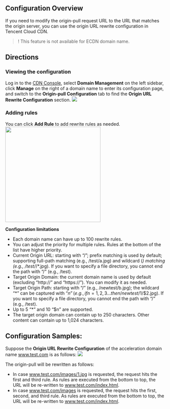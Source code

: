 ## Configuration Overview

If you need to modify the origin-pull request URL to the URL that matches the origin server, you can use the origin URL rewrite configuration in Tencent Cloud CDN.

>! This feature is not available for ECDN domain name.


## Directions

### Viewing the configuration

Log in to the [CDN Console](https://console.cloud.tencent.com/cdn), select **Domain Management** on the left sidebar, click **Manage** on the right of a domain name to enter its configuration page, and switch to the **Origin-pull Configuration** tab to find the **Origin URL Rewrite Configuration** section.
![](https://main.qcloudimg.com/raw/e6721b8c8d3ebcb9b5a27fb36e6c6782.png)



### Adding rules

You can click **Add Rule** to add rewrite rules as needed.
<img src="https://main.qcloudimg.com/raw/5f7d6907976fb0696f633af29321c99c.jpg" style="height:300px"/>


**Configuration limitations**

- Each domain name can have up to 100 rewrite rules.
- You can adjust the priority for multiple rules. Rules at the bottom of the list have higher priority.
- Current Origin URL: starting with “/”; prefix matching is used by default; supporting full-path matching (e.g., /test/a.jpg) and wildcard (*) matching (e.g., /test/*/*.jpg). If you want to specify a file directory, you cannot end the path with “/” (e.g., /test).
- Target Origin Domain: the current domain name is used by default (excluding “http://” and “https://”). You can modify it as needed.
- Target Origin Path: starting with “/” (e.g., /newtest/b.jpg); the wildcard “*” can be captured with “$n” (e.g., if n=1,2,3… then /newtest/$1/$2.jpg). If you want to specify a file directory, you cannot end the path with “/” (e.g., /test).
- Up to 5 “*” and 10 “$n” are supported.
- The target origin domain can contain up to 250 characters. Other content can contain up to 1,024 characters. 



## Configuration Samples:

Suppose the **Origin URL Rewrite Configuration** of the acceleration domain name www.test.com is as follows:
![](https://main.qcloudimg.com/raw/c255f4e4643a15e2e47a29a608a9fd01.png)

The origin-pull will be rewritten as follows:
- In case www.test.com/images/1.jpg is requested, the request hits the first and third rule. As rules are executed from the bottom to top, the URL will be re-written to www.test.com/index.html.
- In case www.test.com/images is requested, the request hits the first, second, and third rule. As rules are executed from the bottom to top, the URL will be re-written to www.test.com/index.html.

